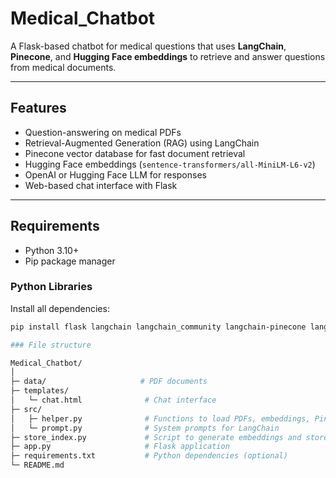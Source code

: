 # Medical_Chatbot

A Flask-based chatbot for medical questions that uses **LangChain**, **Pinecone**, and **Hugging Face embeddings** to retrieve and answer questions from medical documents.

---

## Features

- Question-answering on medical PDFs
- Retrieval-Augmented Generation (RAG) using LangChain
- Pinecone vector database for fast document retrieval
- Hugging Face embeddings (`sentence-transformers/all-MiniLM-L6-v2`)
- OpenAI or Hugging Face LLM for responses
- Web-based chat interface with Flask

---

## Requirements

- Python 3.10+
- Pip package manager

### Python Libraries

Install all dependencies:

```bash
pip install flask langchain langchain_community langchain-pinecone langchain-openai pinecone-client sentence-transformers transformers huggingface-hub python-dotenv

### File structure

Medical_Chatbot/
│
├─ data/                     # PDF documents
├─ templates/
│   └─ chat.html              # Chat interface
├─ src/
│   ├─ helper.py              # Functions to load PDFs, embeddings, Pinecone
│   └─ prompt.py              # System prompts for LangChain
├─ store_index.py             # Script to generate embeddings and store in Pinecone
├─ app.py                     # Flask application
├─ requirements.txt           # Python dependencies (optional)
└─ README.md


